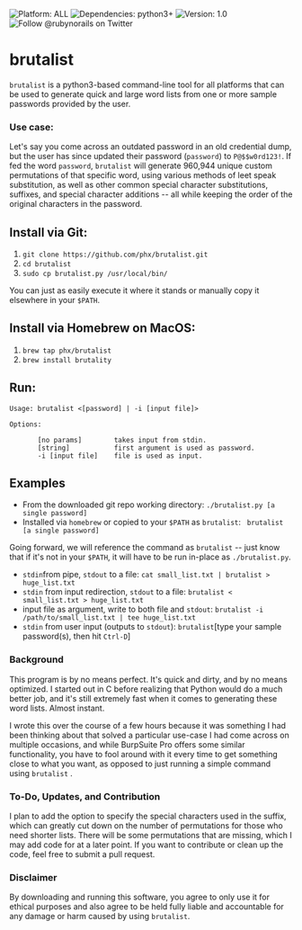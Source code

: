 ![Platform: ALL](https://img.shields.io/badge/platform-ALL-green)
![Dependencies: python3+](https://img.shields.io/badge/dependencies-python3+-blue)
![Version: 1.0](https://img.shields.io/badge/version-1.0.4-green)
![Follow @rubynorails on Twitter](https://img.shields.io/twitter/follow/rubynorails?label=follow&style=social)

# brutalist
`brutalist` is a python3-based command-line tool for all platforms that can be used to generate quick and large word lists from one or more sample passwords provided by the user.

### Use case:
Let's say you come across an outdated password in an old credential dump, but the user has since updated their password (`password`) to `P@$$w0rd123!`.  If fed the word `password`, `brutalist` will generate 960,944 unique custom permutations of that specific  word, using various methods of leet speak substitution, as well as other common special character substitutions, suffixes, and special character additions -- all while keeping the order of the original characters in the password.

## Install via Git:
1. `git clone https://github.com/phx/brutalist.git`
2. `cd brutalist`
3. `sudo cp brutalist.py /usr/local/bin/`

You can just as easily execute it where it stands or manually copy it elsewhere in your `$PATH`.

## Install via Homebrew on MacOS:
1. `brew tap phx/brutalist`
2. `brew install brutality`

## Run:
```
Usage: brutalist <[password] | -i [input file]>

Options:

       [no params]        takes input from stdin.
       [string]           first argument is used as password.
       -i [input file]    file is used as input.
```
## Examples
- From the downloaded git repo working directory:
 `./brutalist.py [a single password]`
- Installed via `homebrew` or copied to your `$PATH` as `brutalist`:
` brutalist [a single password]`
 
Going forward, we will reference the command as `brutalist` -- just know that if it's not in your `$PATH`, it will have to be run in-place as `./brutalist.py`.

- `stdin`from pipe, `stdout` to a file:
`cat small_list.txt | brutalist > huge_list.txt`
- `stdin` from input redirection, `stdout` to a file:
`brutalist < small_list.txt > huge_list.txt`
- input file as argument, write to both file and `stdout`:
`brutalist -i /path/to/small_list.txt | tee huge_list.txt`
- `stdin` from user input (outputs to `stdout`):
`brutalist`[type your sample password(s), then hit `Ctrl-D`]


### Background
This program is by no means perfect.  It's quick and dirty, and by no means optimized.  I started out in C before realizing that Python would do a much better job, and it's still extremely fast when it comes to generating these word lists.  Almost instant.

I wrote this over the course of a few hours because it was something I had been thinking about that solved a particular use-case I had come across on multiple occasions, and while BurpSuite Pro offers some similar functionality, you have to fool around with it every time to get something close to what you want, as opposed to just running a simple command using `brutalist` . 

### To-Do, Updates, and Contribution
I plan to add the option to specify the special characters used in the suffix, which can greatly cut down on the number of permutations for those who need shorter lists.  There will be some permutations that are missing, which I may add code for at a later point.  If you want to contribute or clean up the code, feel free to submit a pull request.

### Disclaimer
By downloading and running this software, you agree to only use it for ethical purposes and also agree to be held fully liable and accountable for any damage or harm caused by using `brutalist`.
